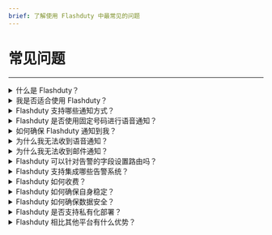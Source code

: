 ```yaml
---
brief: 了解使用 Flashduty 中最常见的问题
---
```


# 常见问题

---

<details>
<summary>什么是 Flashduty？</summary>
Flashduty 的定位是一站式告警响应平台。我们为IT从业者提供值班、告警降噪、升级和自动化能力，加速企业故障响应，减少损失。
</details>
<details>
<summary>我是否适合使用 Flashduty？</summary>
如果您的组织或团队存在以下情况，您应该使用 Flashduty ：

- 需要一个地方收集公司内所有来源的告警，统一处理、跟踪和分析。
- 需要将告警分级，使用不同通道动态通知到关键人员，需要自动升级流程避免告警无人处理。
- 日常处理告警占用大部分精力，需要告警降噪解决告警疲劳问题。
</details>

<details>
<summary> Flashduty 支持哪些通知方式？</summary>

| 通道 |  单聊  | 群聊 |
| --- | -------- | ---- |
| 语音    | ✅   |    |
| 短信    | ✅   |    |
| 邮件    | ✅   |    |
| 飞书应用 | ✅   |  ✅  |
| 钉钉应用 | ✅   |  ✅  |
| 企微应用 | ✅   |    |
| Slack 应用| ✅   |  ✅  |
| Microsoft Teams 应用| ✅   |  ✅  |
| 飞书机器人    |    |  ✅  |
| 钉钉机器人    |    |  ✅  |
| 企微机器人    |    |  ✅  |
| Zoom 机器人    |    |  ✅  |
| Telegram 机器人    |    |  ✅  |

</details>

<details>
<summary> Flashduty 是否使用固定号码进行语音通知？</summary>

- 中国大陆：**(010)21364727** 和 **(021)3201 7538**，更多号码可以将链接文件下载并导入到手机中：http://donwloads.flashcat.cloud/phone.vcf
- 美国、加拿大：**12087959989**
- 印度尼西亚、德国、马来西亚、澳大利亚、新加坡、泰国、俄罗斯、韩国、沙特阿拉伯、越南、日本、香港、台湾：**随机号码**
- 其他区域暂不支持推送语音，如果您有需求，请联系我们：contact-us@flashcat.cloud
</details>
<details>
<summary>如何确保 Flashduty 通知到我？</summary>
Flashduty 尽力确保每一个通道的可用性。

- 语音、短信和邮件：我们使用多家云厂商的提供的高可用服务，并可以在某家出问题之后，迅速切换到另一家。
- IM应用消息：IM应用单聊消息发送失败，系统会使用短信和邮件进行兜底提醒。
- 分派策略设置：建议您设置循环通知，如果故障没有被认领，系统循环进行多次通知。或设置升级环节，如果当前环节的人员没有及时处理，故障将升级分派给下一环节的人员。
</details>
<details>
<summary>为什么我无法收到语音通知？</summary>
语音电话与终端信号以及设置有很大关系，如果您持续无法收到语音通知，建议尝试下述操作：

1. 如果您使用的是中国大陆以外地区注册的手机号，请检查我们支持的地域范围。
2. 先检查手机的黑名单或者通话记录是否有拦截当时拨打的时间左右的号码，通常是010xxx或021xx等固话号码，如果有，请解除黑名单并加白。
3. 如手机没看到黑名单，可能是手机号开通了拦截服务等功能：移动手机号可以通过微信公众号“中国移动高频骚扰电话防护”，查看是否拦截了来电固话；电信手机号可能在接收短信的时候，电话会拦截，也可以关注公众号“天翼防骚扰”进行检查来电；联通可以关注公众号“沃助理”检查来电，或请咨询客服电话。
4. 请注意如果您的手机号参与过携号转网，请同时查询多家运营商的拦截情况。
5. 尝试重启手机、重新插入手机卡，将手机卡插入其他手机，依次排除终端或手机卡问题

如果您仍然没有找到原因，请联系我们。
</details>
<details>
<summary>为什么我无法收到邮件通知？</summary>
建议尝试下述操作：

1. 检查邮件客户端内的垃圾邮件，如果有，请主动移出，保持正常接收
2. 检查邮件客户端是否设置了自动删除，如果有，请修改规则
3. 联系公司企业邮箱管理员，后台检查是否被拦截（Gmail等企业邮箱限制较严格，邮件发送过多会导致拦截）。如果有，请针对邮件来源设置白名单。

如果您仍然没有找到原因，请联系我们。
</details>
<details>
<summary> Flashduty 可以针对告警的字段设置路由吗？</summary>
可以， Flashduty 支持您根据告警事件的标签、严重程度、标题和描述等多个维度信息进行匹配，并路由到不同的协作空间。详见集成中心-集成详情-路由配置。
</details>
<details>
<summary> Flashduty 支持集成哪些告警系统？</summary>

- 通用集成：邮件告警（几乎适用所有告警系统）；自定义事件标准（使用自研监控系统）。
- 开源集成：Zabbix、Prometheus、夜莺等常见的开源监控。
- 商业集成：阿里云、腾讯云、华为云、Aws、Azure等商业云监控。

如果您有其他需求，欢迎随时联系我们。
</details>
<details>
<summary> Flashduty 如何收费？</summary>
我们按照活跃用户收费，并提供三个不同的版本：免费版、标准版和商业版，详细对比请访问：https://flashcat.cloud/flashduty/price/

- 我们将当月使用商业化功能的用户界定为活跃用户，该用户必须取得license才能使用。
- 每个月度周期结束后，活跃用户持有的license将被释放，下个周期必须重新抢占。
- 一个成员被删除时，其license自动释放。
- 查看告警需要license，仅被动接收通知不需要license。
</details>
<details>
<summary> Flashduty 如何确保自身稳定？</summary>

-  Flashduty  SLA：

1. 功能可用：需要确保核心功能在99.95%的时间内是可用的
2. 投递时效：需要确保99.95%的告警，在触发后5分钟内完成投递

-  Flashduty  如何保证 SLA：

1. 同城多活：基础设施构建在多个数据中心之上，有状态组件均为同城多活；
2. 异步处理：告警上报后会立即进入异步流程，出错有重试，减少告警丢失风险；
3. 冗余告警：对于重要告警，提供冗余通知机制，客户可选择多个渠道循环通知，确保通知可达；
4. 全球加速：已针对 api.flashcat.cloud 域名开启全球加速，确保各地上报链路稳定；
5. 持续监控：全面采集系统各方面指标，定期进行压测，及时或提前发现系统问题。

</details>
<details>
<summary> Flashduty 如何确保数据安全？</summary>

1. 全栈 HTTPS，数据传输确保安全
2. 敏感信息加密存储，日志脱敏后落盘
3. 重要数据修改需 MFA 校验，支持操作审计
4. 定期参加国际国内认可的第三方权威机构安全认证审核（ISO27001，ISO9001）
5. 对于有需要的客户，可以签署保密协议
6. 隐私协议：https://docs.flashcat.cloud/docs/privacy-policy

</details>
<details>
<summary> Flashduty 是否支持私有化部署？</summary>
支持， Flashduty 提供与SaaS服务几乎一致的私有化版本。但是私有化部署由于其高昂的维护成本，收费模式与SaaS服务不同。如无必要，我们都推荐您使用云服务。

如果您需要私有化版本，请联系我们。
</details>
<details>
<summary> Flashduty 相比其他平台有什么优势？</summary>

1. 我们提供更灵活易用的功能
2. 我们提供更专业的贴心服务
3. 我们提供更合理的产品价格

欢迎您联系我们，获取专业的采购指南。
</details>